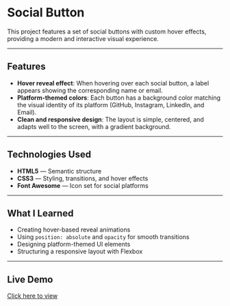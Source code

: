 # Social Button

This project features a set of social buttons with custom hover effects, providing a modern and interactive visual experience.

---

## Features

- **Hover reveal effect**: When hovering over each social button, a label appears showing the corresponding name or email.  
- **Platform-themed colors**: Each button has a background color matching the visual identity of its platform (GitHub, Instagram, LinkedIn, and Email).  
- **Clean and responsive design**: The layout is simple, centered, and adapts well to the screen, with a gradient background.

---

## Technologies Used

- **HTML5** — Semantic structure  
- **CSS3** — Styling, transitions, and hover effects  
- **Font Awesome** — Icon set for social platforms

---

## What I Learned

- Creating hover-based reveal animations  
- Using `position: absolute` and `opacity` for smooth transitions  
- Designing platform-themed UI elements  
- Structuring a responsive layout with Flexbox

---

## Live Demo

 [Click here to view](https://gamaalice.github.io/dev-portfolio/projects/social-button)
